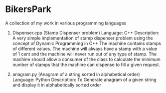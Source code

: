 # BikersPark
A collection of my work in various programming languages

1. Dispenser.cpp (Stamp Dispenser problem)
    Language: C++
    Description: A very simple implementation of stamp dispenser problem using the concept of Dynamic Programming in C++
    The machine contains stamps of different values. The machine will always have a stamp with a value of 1 cent and the machine will        never run out of any type of stamp. The machine should allow a consumer of the class to calculate the minimum number of stamps that      the machine can dispense to fill a given request. 

2. anagram.py (Anagram of a string sorted in alphabetical order)
    Language: Python
    Description: To Generate anagram of a given string and display it in alphabetically sorted order
